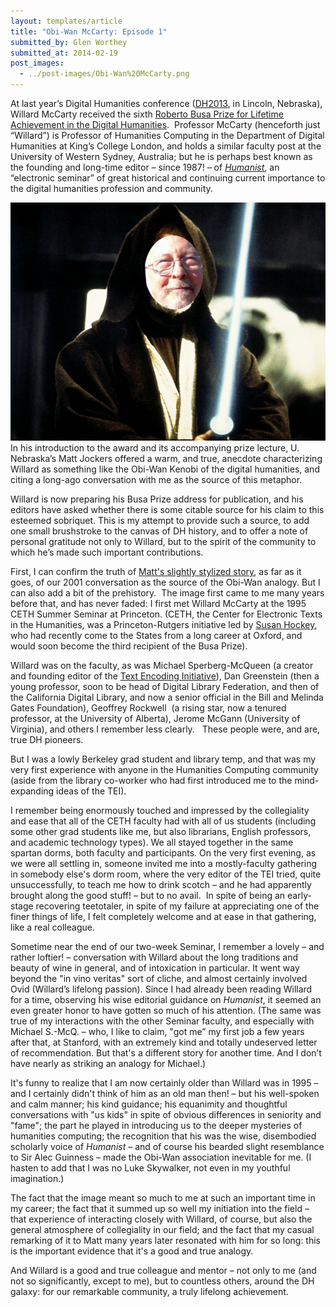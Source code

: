 ```yaml
---
layout: templates/article
title: "Obi-Wan McCarty: Episode 1"
submitted_by: Glen Worthey
submitted_at: 2014-02-19
post_images:
  - ../post-images/Obi-Wan%20McCarty.png
---
```


At last year’s Digital Humanities conference ([DH2013](http://dh2013.unl.edu/), in Lincoln, Nebraska), Willard McCarty received the sixth [Roberto Busa Prize for Lifetime Achievement in the Digital Humanities](http://adho.org/awards/roberto-busa-prize).  Professor McCarty (henceforth just “Willard”) is Professor of Humanities Computing in the Department of Digital Humanities at King’s College London, and holds a similar faculty post at the University of Western Sydney, Australia; but he is perhaps best known as the founding and long-time editor – since 1987! – of [*Humanist*](http://dhhumanist.org/), an “electronic seminar” of great historical and continuing current importance to the digital humanities profession and community.


![Obi-Wan McCarty](../post-images/Obi-Wan%20McCarty.png)In his introduction to the award and its accompanying prize lecture, U. Nebraska’s Matt Jockers offered a warm, and true, anecdote characterizing Willard as something like the Obi-Wan Kenobi of the digital humanities, and citing a long-ago conversation with me as the source of this metaphor.


Willard is now preparing his Busa Prize address for publication, and his editors have asked whether there is some citable source for his claim to this esteemed sobriquet. This is my attempt to provide such a source, to add one small brushstroke to the canvas of DH history, and to offer a note of personal gratitude not only to Willard, but to the spirit of the community to which he’s made such important contributions.


First, I can confirm the truth of [Matt's slightly stylized story](http://www.matthewjockers.net/2013/07/19/obi-wan-mccarty/), as far as it goes, of our 2001 conversation as the source of the Obi-Wan analogy. But I can also add a bit of the prehistory.  The image first came to me many years before that, and has never faded: I first met Willard McCarty at the 1995 CETH Summer Seminar at Princeton. (CETH, the Center for Electronic Texts in the Humanities, was a Princeton-Rutgers initiative led by [Susan Hockey](http://nowviskie.org/2011/ada-lovelace-day-susan-hockey/), who had recently come to the States from a long career at Oxford, and would soon become the third recipient of the Busa Prize).


Willard was on the faculty, as was Michael Sperberg-McQueen (a creator and founding editor of the [Text Encoding Initiative](http://tei-c.org)), Dan Greenstein (then a young professor, soon to be head of Digital Library Federation, and then of the California Digital Library, and now a senior official in the Bill and Melinda Gates Foundation), Geoffrey Rockwell  (a rising star, now a tenured professor, at the University of Alberta), Jerome McGann (University of Virginia), and others I remember less clearly.   These people were, and are, true DH pioneers.


But I was a lowly Berkeley grad student and library temp, and that was my very first experience with anyone in the Humanities Computing community (aside from the library co-worker who had first introduced me to the mind-expanding ideas of the TEI).


I remember being enormously touched and impressed by the collegiality and ease that all of the CETH faculty had with all of us students (including some other grad students like me, but also librarians, English professors, and academic technology types). We all stayed together in the same spartan dorms, both faculty and participants. On the very first evening, as we were all settling in, someone invited me into a mostly-faculty gathering in somebody else's dorm room, where the very editor of the TEI tried, quite unsuccessfully, to teach me how to drink scotch – and he had apparently brought along the good stuff! – but to no avail.  In spite of being an early-stage recovering teetotaler, in spite of my failure at appreciating one of the finer things of life, I felt completely welcome and at ease in that gathering, like a real colleague.


Sometime near the end of our two-week Seminar, I remember a lovely – and rather loftier! – conversation with Willard about the long traditions and beauty of wine in general, and of intoxication in particular. It went way beyond the "in vino veritas" sort of cliche, and almost certainly involved Ovid (Willard’s lifelong passion). Since I had already been reading Willard for a time, observing his wise editorial guidance on *Humanist*, it seemed an even greater honor to have gotten so much of his attention. (The same was true of my interactions with the other Seminar faculty, and especially with Michael S.-McQ. – who, I like to claim, "got me” my first job a few years after that, at Stanford, with an extremely kind and totally undeserved letter of recommendation. But that's a different story for another time. And I don’t have nearly as striking an analogy for Michael.)


It's funny to realize that I am now certainly older than Willard was in 1995 – and I certainly didn't think of him as an old man then! – but his well-spoken and calm manner; his kind guidance; his equanimity and thoughtful conversations with "us kids" in spite of obvious differences in seniority and "fame"; the part he played in introducing us to the deeper mysteries of humanities computing; the recognition that his was the wise, disembodied scholarly voice of *Humanist* – and of course his bearded slight resemblance to Sir Alec Guinness – made the Obi-Wan association inevitable for me. (I hasten to add that I was no Luke Skywalker, not even in my youthful imagination.)


The fact that the image meant so much to me at such an important time in my career; the fact that it summed up so well my initiation into the field – that experience of interacting closely with Willard, of course, but also the general atmosphere of collegiality in our field; and the fact that my casual remarking of it to Matt many years later resonated with him for so long: this is the important evidence that it's a good and true analogy.


And Willard is a good and true colleague and mentor – not only to me (and not so significantly, except to me), but to countless others, around the DH galaxy: for our remarkable community, a truly lifelong achievement.


